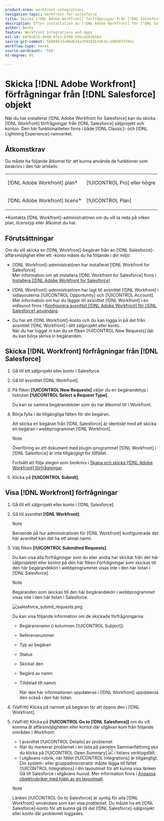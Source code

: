 ```yaml
---
product-area: workfront-integrations
navigation-topic: workfront-for-salesforce
title: Skicka [!DNL Adobe Workfront] förfrågningar från [!DNL Salesforce] objekt
description: Efter installation av [!DNL Adobe Workfront] för [!DNL Salesforce], you can submit [!DNL Workfront] förfrågningar från [!DNL Salesforce] säljprojekt och konton. Den här funktionaliteten finns både i Classic och Lightning Experience.
author: Becky
feature: Workfront Integrations and Apps
exl-id: 84f8cb15-4840-4fe1-bf60-93bc4283b564
source-git-commit: 5b889633a96d634a359181bfd53ec106b0f3705c
workflow-type: tm+mt
source-wordcount: '516'
ht-degree: 0%

---
```


# Skicka [!DNL Adobe Workfront] förfrågningar från [!DNL Salesforce] objekt

När du har installerat [!DNL Adobe Workfront for Salesforce] kan du skicka [!DNL Workfront] förfrågningar från [!DNL Salesforce] säljprojekt och konton. Den här funktionaliteten finns i både [!DNL Classic]- och [!DNL Lightning Experience]-ramverket.

## Åtkomstkrav

Du måste ha följande åtkomst för att kunna använda de funktioner som beskrivs i den här artikeln:

<table style="table-layout:auto"> 
 <col> 
 <col> 
 <tbody> 
  <tr> 
   <td role="rowheader"><p>[!DNL Adobe Workfront] plan*</p></td> 
   <td> <p>[!UICONTROL Pro] eller högre</p> </td> 
  </tr> 
  <tr> 
   <td role="rowheader"><p>[!DNL Adobe Workfront] licens*</p></td> 
   <td> <p>[!UICONTROL Plan]</p> </td> 
  </tr> 
 </tbody> 
</table>

&#42;Kontakta [!DNL Workfront]-administratören om du vill ta reda på vilken plan, licenstyp eller åtkomst du har.

## Förutsättningar

Om du vill skicka en [!DNL Workfront]-begäran från en [!DNL Salesforce]-affärsmöjlighet eller ett -konto måste du ha följande i din miljö:

* [!DNL Workfront]-administratören har installerat [!DNL Workfront for Salesforce].\
   Mer information om att installera [!DNL Workfront for Salesforce] finns i [Installera [!DNL Adobe Workfront for Salesforce]](../../workfront-integrations-and-apps/using-workfront-with-salesforce/install-workfront-for-salesforce.md)

* [!DNL Workfront]-administratören har lagt till avsnittet [!DNL Workfront] i sidlayouterna [!UICONTROL Opportunity] och [!UICONTROL Account].\
   Mer information om hur du lägger till avsnittet [!DNL Workfront] i en sidlayout finns i [Konfigurera avsnittet  [!DNL Adobe Workfront] för [!DNL Salesforce] användare](../../workfront-integrations-and-apps/using-workfront-with-salesforce/configure-wf-section-for-salesforce-users.md).

* Du har ett [!DNL Workfront]-konto och du kan logga in på det från avsnittet [!DNL Workfront] i ditt säljprojekt eller konto.\
   När du har loggat in kan du se fliken [!UICONTROL New Requests] där du kan börja skriva in begäranden.

## Skicka [!DNL Workfront] förfrågningar från [!DNL Salesforce]

1. Gå till ett säljprojekt eller konto i Salesforce.
1. Gå till avsnittet [!DNL Workfront].
1. På fliken **[!UICONTROL New Requests]** väljer du en begärandetyp i listrutan **[!UICONTROL Select a Request Type]**.

   Du kan se samma begärandeköer som du har åtkomst till i Workfront.

1. Börja fylla i de tillgängliga fälten för din begäran.

   Att skicka en begäran från [!DNL Salesforce] är identiskt med att skicka en begäran i webbprogrammet [!DNL Workfront].

   >[!NOTE]
   >
   >Överföring av ett dokument med plugin-programmet [!DNL Workfront] i [!DNL Salesforce] är inte tillgängligt för tillfället.

   Fortsätt att följa stegen som beskrivs i [Skapa och skicka [!DNL Adobe Workfront] förfrågningar](../../manage-work/requests/create-requests/create-submit-requests.md).

1. Klicka på **[!UICONTROL Submit]**.

## Visa [!DNL Workfront] förfrågningar

1. Gå till ett säljprojekt eller konto i [!DNL Salesforce].
1. Gå till avsnittet **[!DNL Workfront]**.

   >[!NOTE]
   >
   >Beroende på hur administratören för [!DNL Workfront] konfigurerade det här avsnittet kan det ha ett annat namn.

1. Välj fliken **[!UICONTROL Submitted Requests]**.

   Du kan visa alla förfrågningar som du eller andra har skickat från det här säljprojektet eller kontot på den här fliken.Förfrågningar som skickas till den här begärandekön i webbprogrammet visas inte i den här listan i [!DNL Salesforce].

   >[!NOTE]
   >
   >Begäranden som skickas till den här begärandekön i webbprogrammet visas inte i den här listan i Salesforce.

   ![salesforce_submit_requests.png](assets/salesforce-submitted-requests-350x58.png)

   Du kan visa följande information om de skickade förfrågningarna:

   * Begäransnamn (i kolumnen [!UICONTROL Subject])
   * Referensnummer
   * Typ av begäran
   * Status
   * Skickat den
   * Begärd av namn
   * Tilldelad till namn\

     När den här informationen uppdateras i [!DNL Workfront] uppdateras den också i den här listan.

1. (Valfritt) Klicka på namnet på begäran för att öppna den i [!DNL Workfront].

1. (Valfritt) Klicka på **[!UICONTROL Go to [!DNL Salesforce]]** om du vill komma åt affärsmöjligheten eller kontot där utgåvan kom från följande områden i Workfront:

   * I avsnittet [!UICONTROL Details] av problemet
   * När du markerar problemet i en lista på panelen Sammanfattning ska du klicka på [!UICONTROL Open Summary] ![](assets/summary-panel-icon.png) i listans verktygsfält.
   * I utgåvans rubrik, när fältet [!UICONTROL Integrations] är tillgängligt. Din system- eller gruppadministratör måste lägga till fältet [!UICONTROL Integrations] i din layoutmall för att kunna visa länken Gå till Salesforce i utgåvans huvud. Mer information finns i [Anpassa objektrubriker med hjälp av en layoutmall](../../administration-and-setup/customize-workfront/use-layout-templates/customize-object-headers.md).

   >[!NOTE]
   >
   >Länken [!UICONTROL Go to Salesforce] är synlig för alla [!DNL Workfront]-användare som kan visa problemet. Du måste ha ett [!DNL Salesforce]-konto för att kunna gå till det [!DNL Salesforce]-säljprojekt eller konto där problemet loggades.
